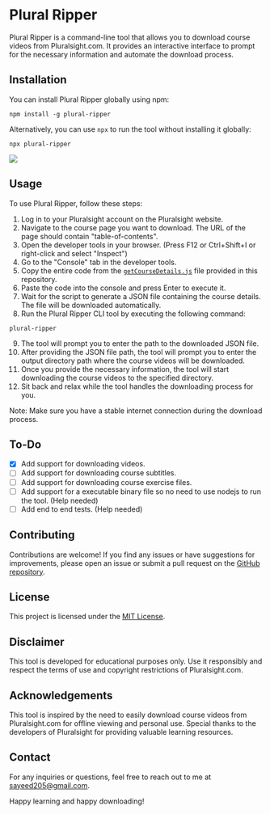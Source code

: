 # Plural Ripper

Plural Ripper is a command-line tool that allows you to download course videos from Pluralsight.com. It provides an interactive interface to prompt for the necessary information and automate the download process.

## Installation

You can install Plural Ripper globally using npm:

```shell
npm install -g plural-ripper
```

Alternatively, you can use `npx` to run the tool without installing it globally:

```shell
npx plural-ripper
```

![](https://i.imgur.com/5ZQ3Z3M.png)

## Usage

To use Plural Ripper, follow these steps:

1. Log in to your Pluralsight account on the Pluralsight website.
2. Navigate to the course page you want to download. The URL of the page should contain "table-of-contents".
3. Open the developer tools in your browser. (Press F12 or Ctrl+Shift+I or right-click and select "Inspect")
4. Go to the "Console" tab in the developer tools.
5. Copy the entire code from the [`getCourseDetails.js`](https://github.com/sayeed205/plural-ripper/blob/master/src/utils/getCourseDetails.js) file provided in this repository.
6. Paste the code into the console and press Enter to execute it.
7. Wait for the script to generate a JSON file containing the course details. The file will be downloaded automatically.
8. Run the Plural Ripper CLI tool by executing the following command:

```shell
plural-ripper
```

9. The tool will prompt you to enter the path to the downloaded JSON file.
10. After providing the JSON file path, the tool will prompt you to enter the output directory path where the course videos will be downloaded.
11. Once you provide the necessary information, the tool will start downloading the course videos to the specified directory.
12. Sit back and relax while the tool handles the downloading process for you.

Note: Make sure you have a stable internet connection during the download process.

## To-Do

-   [x] Add support for downloading videos.
-   [ ] Add support for downloading course subtitles.
-   [ ] Add support for downloading course exercise files.
-   [ ] Add support for a executable binary file so no need to use nodejs to run the tool. (Help needed)
-   [ ] Add end to end tests. (Help needed)

## Contributing

Contributions are welcome! If you find any issues or have suggestions for improvements, please open an issue or submit a pull request on the [GitHub repository](https://github.com/sayeed205/plural-ripper).

## License

This project is licensed under the [MIT License](LICENSE).

## Disclaimer

This tool is developed for educational purposes only. Use it responsibly and respect the terms of use and copyright restrictions of Pluralsight.com.

## Acknowledgements

This tool is inspired by the need to easily download course videos from Pluralsight.com for offline viewing and personal use. Special thanks to the developers of Pluralsight for providing valuable learning resources.

## Contact

For any inquiries or questions, feel free to reach out to me at sayeed205@gmail.com.

Happy learning and happy downloading!

